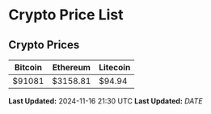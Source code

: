 # Crypto Price List

## Crypto Prices
| Bitcoin | Ethereum | Litecoin |
| ------- | -------- | -------- |
| $91081 | $3158.81 | $94.94 |
**Last Updated:** 2024-11-16 21:30 UTC
**Last Updated:** $DATE$
